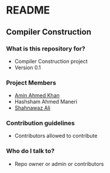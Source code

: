 # README #

## Compiler Construction ##

### What is this repository for? ###

* Compiler Construction project
* Version 0.1

### Project Members ###
* [Amin Ahmed Khan](https://bitbucket.org/aminahmedkhan)
* Hashsham Ahmed Maneri
* [Shahnawaz Ali](https://bitbucket.org/ShahnawazAli)

### Contribution guidelines ###

* Contributors allowed to contribute

### Who do I talk to? ###

* Repo owner or admin or contributors